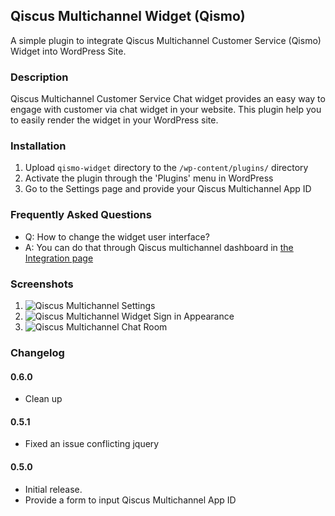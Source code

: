 ## Qiscus Multichannel Widget (Qismo)

A simple plugin to integrate Qiscus Multichannel Customer Service (Qismo) Widget into WordPress Site.

### Description

Qiscus Multichannel Customer Service Chat widget provides an easy way to engage with customer via chat widget in your website.
This plugin help you to easily render the widget in your WordPress site.


### Installation

1. Upload `qismo-widget` directory to the `/wp-content/plugins/` directory
1. Activate the plugin through the 'Plugins' menu in WordPress
1. Go to the Settings page and provide your Qiscus Multichannel App ID

### Frequently Asked Questions

* Q: How to change the widget user interface?
* A: You can do that through Qiscus multichannel dashboard in [the Integration page](https://qismo.qiscus.com/integration) 

### Screenshots

1. ![Qiscus Multichannel Settings](https://d1edrlpyc25xu0.cloudfront.net/kiwari-prod/image/upload/9dAEJ09u9C/screenshot-1.png)
2. ![Qiscus Multichannel Widget Sign in Appearance](https://d1edrlpyc25xu0.cloudfront.net/kiwari-prod/image/upload/6DJTBo7g_8/screenshot-2.png)
2. ![Qiscus Multichannel Chat Room](https://d1edrlpyc25xu0.cloudfront.net/kiwari-prod/image/upload/XrKawCNgF_/screenshot-3.png)

### Changelog

#### 0.6.0 
* Clean up

#### 0.5.1
* Fixed an issue conflicting jquery

#### 0.5.0
* Initial release.
* Provide a form to input Qiscus Multichannel App ID